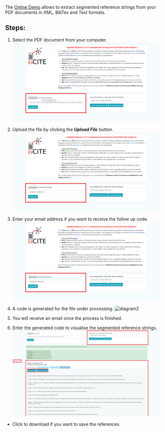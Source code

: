 The [Online Demo](http://excite.west.uni-koblenz.de/excite) allows to extract segmented reference strings from your PDF documents in XML, BibTex and Text formats. 

## Steps:
1.  Select the PDF document from your computer.
![diagram](./ExciteDemoScreenShots/step1.png)

2. Upload the file by clicking the ***Upload File*** button.
![diagram2](./ExciteDemoScreenShots/step2.png)
3. Enter your email address if you want to receive the follow up code.
![diagram2](./ExciteDemoScreenShots/step2.png)
4. A code is generated for the file under processing.
![diagram2](./ExciteDemoScreenShots/step3.1.png)
5. You will receive an email once the process is finished.
6. Enter the generated code to visualise the segmented reference strings.
![diagram2](./ExciteDemoScreenShots/step4.png)
* Click to download if you want to save the references.
